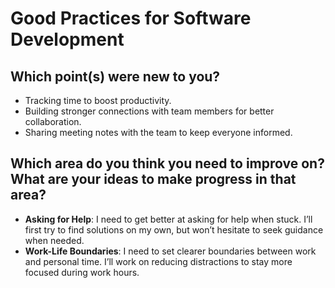 # Good Practices for Software Development

## Which point(s) were new to you?

-   Tracking time to boost productivity.
-   Building stronger connections with team members for better collaboration.
-   Sharing meeting notes with the team to keep everyone informed.

## Which area do you think you need to improve on? What are your ideas to make progress in that area?

-   **Asking for Help**: I need to get better at asking for help when stuck. I’ll first try to find solutions on my own, but won’t hesitate to seek guidance when needed.
-   **Work-Life Boundaries**: I need to set clearer boundaries between work and personal time. I’ll work on reducing distractions to stay more focused during work hours.
